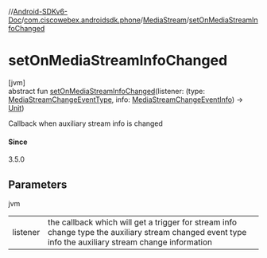 //[Android-SDKv6-Doc](../../../index.md)/[com.ciscowebex.androidsdk.phone](../index.md)/[MediaStream](index.md)/[setOnMediaStreamInfoChanged](set-on-media-stream-info-changed.md)

# setOnMediaStreamInfoChanged

[jvm]\
abstract fun [setOnMediaStreamInfoChanged](set-on-media-stream-info-changed.md)(listener: (type: [MediaStreamChangeEventType](../-media-stream-change-event-type/index.md), info: [MediaStreamChangeEventInfo](../-media-stream-change-event-info/index.md)) -&gt; [Unit](https://kotlinlang.org/api/latest/jvm/stdlib/kotlin/-unit/index.html))

Callback when auxiliary stream info is changed

#### Since

3.5.0

## Parameters

jvm

| | |
|---|---|
| listener | the callback which will get a trigger for stream info change type the auxiliary stream changed event type info the auxiliary stream change information |
